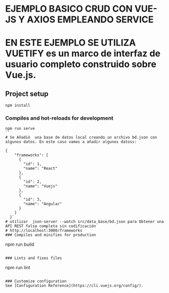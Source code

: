 # EJEMPLO BASICO CRUD CON VUE-JS Y AXIOS EMPLEANDO SERVICE

# EN ESTE EJEMPLO SE UTILIZA VUETIFY es un marco de interfaz de usuario completo construido sobre Vue.js. 
## Project setup
```
npm install
```

### Compiles and hot-reloads for development
```
npm run serve
``
# Se Añadiò  una base de datos local creando un archivo bd.json con algunos datos. En este caso vamos a añadir algunos datoss:

{
    "frameworks": [
      {
        "id": 1,
        "name": "React"
      },
      {
        "id": 2,
        "name": "Vuejs"
      },
      {
        "id": 3,
        "name": "Angular"
      }
    ]
  }`
# utilizar  json-server --watch src/data_base/bd.json para Obtener una API REST falsa completa sin codificación 
# http://localhost:3000/frameworks
### Compiles and minifies for production
```
npm run build
```

### Lints and fixes files
```
npm run lint
```

### Customize configuration
See [Configuration Reference](https://cli.vuejs.org/config/).
